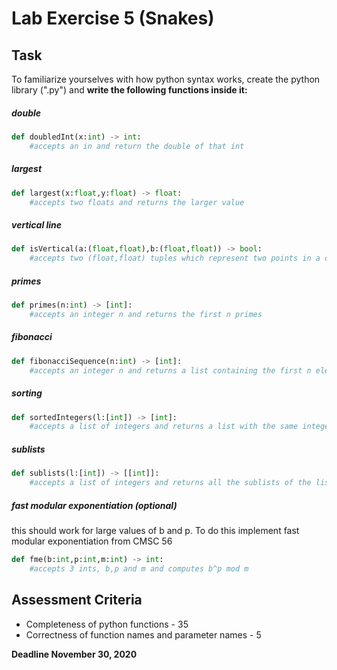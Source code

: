 # Lab Exercise 5 (Snakes)

## Task

To familiarize yourselves with how python syntax works, create the python library (".py") and **write the following functions inside it:**

##### double

```python
def doubledInt(x:int) -> int:
	#accepts an in and return the double of that int
```

##### largest

```python
def largest(x:float,y:float) -> float:
    #accepts two floats and returns the larger value
```

##### vertical line

```python
def isVertical(a:(float,float),b:(float,float)) -> bool:
    #accepts two (float,float) tuples which represent two points in a cartesian plane and returns true if the points describe a vertical line and false otherwise
```

##### primes

```python
def primes(n:int) -> [int]:
    #accepts an integer n and returns the first n primes
```

##### fibonacci

```python
def fibonacciSequence(n:int) -> [int]:
	#accepts an integer n and returns a list containing the first n elements of fibonacci sequence (starting with 0 and 1)
```

##### sorting

```python
def sortedIntegers(l:[int]) -> [int]:
	#accepts a list of integers and returns a list with the same integers sorted from smallest to highest
```

##### sublists

```python
def sublists(l:[int]) -> [[int]]:
	#accepts a list of integers and returns all the sublists of the list. Sublists are contiguous chunks of a list (including an empty list and the list itself). [1,2], [2], [], [2,3,4], and [1,2,3,4,5] are sublists of [1,2,3,4,5] but [3,5] and [1,2,3,4,6] are not.
```

##### fast modular exponentiation (optional)

this should work for large values of b and p. To do this implement fast modular exponentiation from CMSC 56

```python
def fme(b:int,p:int,m:int) -> int:
    #accepts 3 ints, b,p and m and computes b^p mod m
```

## Assessment Criteria

- Completeness of python functions - 35
- Correctness of function names and parameter names - 5

**Deadline November 30, 2020**